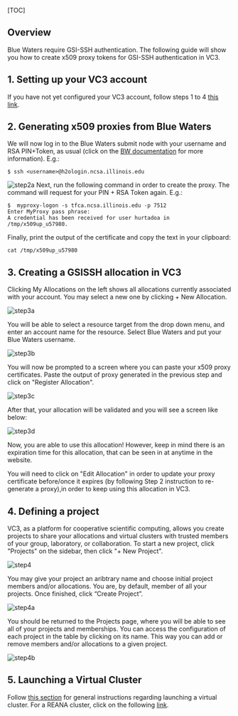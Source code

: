 [TOC]

## Overview

Blue Waters require GSI-SSH authentication. The following guide will show you how to create x509 proxy tokens for GSI-SSH authentication in VC3.

## 1. Setting up your VC3 account
If you have not yet configured your VC3 account, follow steps 1 to 4 [this link](https://docs.virtualclusters.org/userguide/gettingstarted/).

## 2. Generating x509 proxies from Blue Waters

We will now log in to the Blue Waters submit node with your username and RSA PIN+Token, as usual (click on the [BW documentation](https://bluewaters.ncsa.illinois.edu/getting-started/#Logging) for more information). E.g.:

```
$ ssh <username>@h2ologin.ncsa.illinois.edu

```
![step2a](../img/bw/02_bw_login.png)
Next, run the following command in order to create the proxy. The command will request for your PIN + RSA Token again. E.g.:

```
$  myproxy-logon -s tfca.ncsa.illinois.edu -p 7512
Enter MyProxy pass phrase:
A credential has been received for user hurtadoa in /tmp/x509up_u57980.
```

Finally, print the output of the certificate and copy the text in your clipboard:

```
cat /tmp/x509up_u57980
```

## 3. Creating a GSISSH allocation in VC3

Clicking My Allocations on the left shows all allocations currently associated
with your account. You may select a new one by clicking + New Allocation.

![step3a](../img/bw/03_bw_allocation1.png)

You will be able to select a resource target from the drop down menu, and enter
an account name for the resource. Select Blue Waters and put your Blue Waters username.

![step3b](../img/bw/03_bw_allocation2.png)

You will now be prompted to a screen where you can paste your x509 proxy certificates.
Paste the output of proxy generated in the previous step and click on "Register Allocation".
 
![step3c](../img/bw/03_bw_allocation3.png)

After that, your allocation will be validated and you will see a screen like below:

![step3d](../img/bw/03_bw_allocation4.png)

Now, you are able to use this allocation! However, keep in mind there is an expiration time
for this allocation, that can be seen in at anytime in the website. 

You will need to click on "Edit Allocation" in order to update your proxy certificate before/once
it expires (by following Step 2 instruction to re-generate a proxy),in order to keep using this allocation
in VC3.

## 4. Defining a project

VC3, as a platform for cooperative scientific computing, allows you create
projects to share your allocations and virtual clusters with trusted members of
your group, laboratory, or collaboration. To start a new project, click
"Projects" on the sidebar, then click "+ New Project".

![step4](../img/06_list_projects.png)

You may give your project an aribtrary name and choose initial project members and/or allocations.
You are, by default, member of all your projects.
Once finished, click “Create Project”.

![step4a](../img/07_create_project.png)

You should be returned to the Projects page, where you will be able to see all
of your projects and memberships.
You can access the configuration of each project in the table by clicking on its name.
This way you can add or remove members and/or allocations to a given project.

![step4b](../img/08_return_list_projects.png)

## 5. Launching a Virtual Cluster
Follow [this section](https://docs.virtualclusters.org/userguide/gettingstarted/#10-launching-a-virtual-cluster) for general instructions regarding launching a virtual cluster.
For a REANA cluster, click on the following [link](https://github.com/vc3-project/vc3-mkdocs/blob/master/docs/userguide/reana.md).
